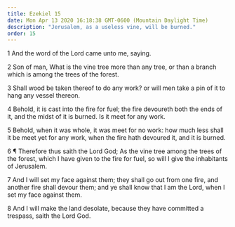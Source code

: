 ```yaml
---
title: Ezekiel 15
date: Mon Apr 13 2020 16:18:38 GMT-0600 (Mountain Daylight Time)
description: "Jerusalem, as a useless vine, will be burned."
order: 15
---
```


1 And the word of the Lord came unto me, saying.

2 Son of man, What is the vine tree more than any tree, or than a branch which is among the trees of the forest.

3 Shall wood be taken thereof to do any work? or will men take a pin of it to hang any vessel thereon.

4 Behold, it is cast into the fire for fuel; the fire devoureth both the ends of it, and the midst of it is burned. Is it meet for any work.

5 Behold, when it was whole, it was meet for no work: how much less shall it be meet yet for any work, when the fire hath devoured it, and it is burned.

6 ¶ Therefore thus saith the Lord God; As the vine tree among the trees of the forest, which I have given to the fire for fuel, so will I give the inhabitants of Jerusalem.

7 And I will set my face against them; they shall go out from one fire, and another fire shall devour them; and ye shall know that I am the Lord, when I set my face against them.

8 And I will make the land desolate, because they have committed a trespass, saith the Lord God.
